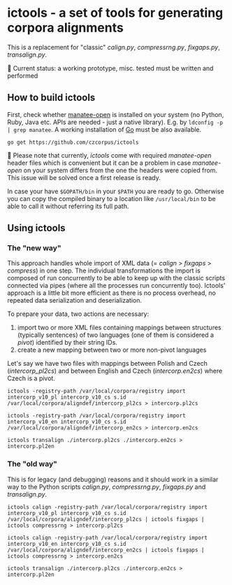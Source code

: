 # ictools - a set of tools for generating corpora alignments

This is a replacement for "classic" *calign.py*, *compressrng.py*, *fixgaps.py*, *transalign.py*.

:construction: Current status: a working prototype, misc. tested must be written and performed

## How to build ictools

First, check whether [manatee-open](https://nlp.fi.muni.cz/trac/noske/wiki/Downloads) is installed on your system (no Python, Ruby, Java etc. APIs are needed - just a native library). E.g. by `ldconfig -p | grep manatee`. A working installation of [Go](https://www.golang.org) must be also available. 

```
go get https://github.com/czcorpus/ictools
```

:construction_worker: Please note that currently, *ictools* come with required *manatee-open* header files which is convenient but it can be a problem in case *manatee-open* on your system differs from the one the headers were copied from.
This issue will be solved once a first release is ready.

In case your have `$GOPATH/bin` in your `$PATH` you are ready to go. Otherwise you can copy the compiled binary to a location like `/usr/local/bin` to be able to call it without referring its full path.

## Using ictools

### The "new way"

This approach handles whole import of XML data (= *calign* > *fixgaps* > *compress*) in one step. 
The individual transformations the import is composed of run concurrently to be able to keep up with 
the classic scripts connected via pipes (where all the processes run concurrently too). Ictools' 
approach is a little bit more efficient as there is no process overhead, no repeated data serialization 
and deserialization.

To prepare your data, two actions are necessary:

1. import two or more XML files containing mappings between structures (typically sentences) of two languages (one of them is considered a *pivot*) identified by their string IDs.
2. create a new mapping between two or more non-pivot languages


Let's say we have two files with mappings between Polish and Czech (*intercorp_pl2cs*) and between English and Czech (*intercorp.en2cs*) where Czech is a pivot.

```
ictools -registry-path /var/local/corpora/registry import intercorp_v10_pl intercorp_v10_cs s.id /var/local/corpora/aligndef/intercorp_pl2cs > intercorp.pl2cs

ictools -registry-path /var/local/corpora/registry import intercorp_v10_en intercorp_v10_cs s.id /var/local/corpora/aligndef/intercorp_en2cs > intercorp.en2cs

ictools transalign ./intercorp.pl2cs ./intercorp.en2cs > intercorp.pl2en
```

### The "old way"

This is for legacy (and debugging) reasons and it should work in a similar way to the Python scripts  *calign.py*, *compressrng.py*, *fixgaps.py* and *transalign.py*.

```
ictools calign -registry-path /var/local/corpora/registry import intercorp_v10_pl intercorp_v10_cs s.id /var/local/corpora/aligndef/intercorp_pl2cs | ictools fixgaps | ictools compressrng > intercorp.pl2cs

ictools calign -registry-path /var/local/corpora/registry import intercorp_v10_en intercorp_v10_cs s.id /var/local/corpora/aligndef/intercorp_en2cs | ictools fixgaps | ictools compressrng > intercorp.en2cs

ictools transalign ./intercorp.pl2cs ./intercorp.en2cs > intercorp.pl2en
```
